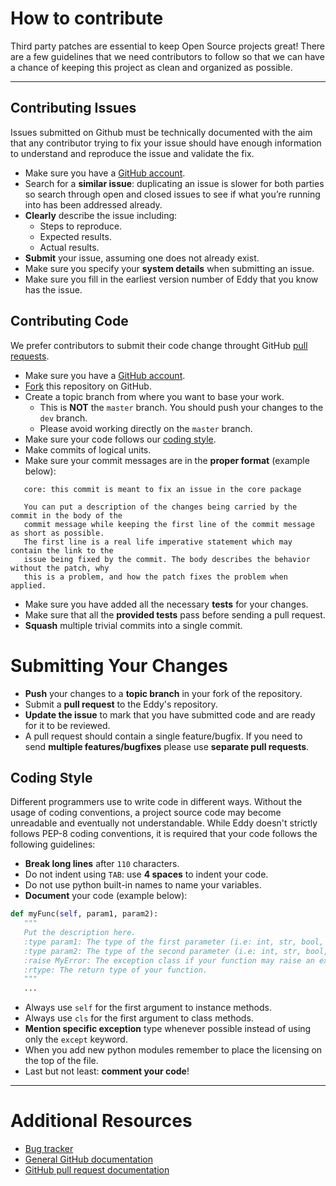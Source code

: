 # How to contribute

Third party patches are essential to keep Open Source projects great! There are a few guidelines that we need 
contributors to follow so that we can have a chance of keeping this project as clean and organized as possible.

****************

## Contributing Issues

Issues submitted on Github must be technically documented with the aim that any contributor trying to fix your issue 
should have enough information to understand and reproduce the issue and validate the fix.

* Make sure you have a [GitHub account](https://github.com/signup/free).
* Search for a **similar issue**: duplicating an issue is slower for both parties so search through open 
  and closed issues to see if what you’re running into has been addressed already.
* **Clearly** describe the issue including:
    * Steps to reproduce.
    * Expected results.
    * Actual results.
* **Submit** your issue, assuming one does not already exist.
* Make sure you specify your **system details** when submitting an issue.
* Make sure you fill in the earliest version number of Eddy that you know has the issue.

## Contributing Code

We prefer contributors to submit their code change throught GitHub [pull requests](http://help.github.com/send-pull-requests/). 

* Make sure you have a [GitHub account](https://github.com/signup/free).
* [Fork](https://github.com/obdasystems/eddy) this repository on GitHub.
* Create a topic branch from where you want to base your work.
    * This is **NOT** the `master` branch. You should push your changes to the `dev` branch. 
    * Please avoid working directly on the `master` branch.
* Make sure your code follows our [coding style](#coding-style).
* Make commits of logical units.
* Make sure your commit messages are in the **proper format** (example below): 
```
   core: this commit is meant to fix an issue in the core package

   You can put a description of the changes being carried by the commit in the body of the 
   commit message while keeping the first line of the commit message as short as possible. 
   The first line is a real life imperative statement which may contain the link to the 
   issue being fixed by the commit. The body describes the behavior without the patch, why 
   this is a problem, and how the patch fixes the problem when applied.
```
* Make sure you have added all the necessary **tests** for your changes.
* Make sure that all the **provided tests** pass before sending a pull request.
* **Squash** multiple trivial commits into a single commit.

# Submitting Your Changes

* **Push** your changes to a **topic branch** in your fork of the repository.
* Submit a **pull request** to the Eddy's repository.
* **Update the issue** to mark that you have submitted code and are ready for it to be reviewed.
* A pull request should contain a single feature/bugfix. If you need to send **multiple features/bugfixes** please
  use **separate pull requests**.

## Coding Style

Different programmers use to write code in different ways. Without the usage of coding conventions, a project 
source code may become unreadable and eventually not understandable. While Eddy doesn't strictly follows 
PEP-8 coding conventions, it is required that your code follows the following guidelines:

* **Break long lines** after `110` characters.
* Do not indent using `TAB`: use **4 spaces** to indent your code.
* Do not use python built-in names to name your variables.
* **Document** your code (example below):
```python
def myFunc(self, param1, param2):
   """
   Put the description here.
   :type param1: The type of the first parameter (i.e: int, str, bool, ...).
   :type param2: The type of the second parameter (i.e: int, str, bool, ...).
   :raise MyError: The exception class if your function may raise an exception.
   :rtype: The return type of your function.
   """
   ...
```
* Always use `self` for the first argument to instance methods.
* Always use `cls` for the first argument to class methods.
* **Mention specific exception** type whenever possible instead of using only the `except` keyword.
* When you add new python modules remember to place the licensing on the top of the file.
* Last but not least: **comment your code**!

****************

# Additional Resources

* [Bug tracker](https://github.com/obdasystems/eddy/issues)
* [General GitHub documentation](http://help.github.com/)
* [GitHub pull request documentation](http://help.github.com/send-pull-requests/)
